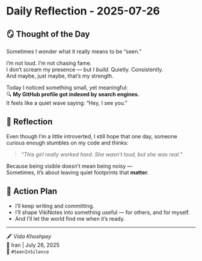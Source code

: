 # Daily Reflection - 2025-07-26

## 🪞 Thought of the Day

Sometimes I wonder what it really means to be “seen.”

I’m not loud. I’m not chasing fame.  
I don’t scream my presence — but I *build*. Quietly. Consistently.  
And maybe, just maybe, that’s my strength.

Today I noticed something small, yet meaningful:  
🔍 **My GitHub profile got indexed by search engines.**  
It feels like a quiet wave saying: “Hey, I see you.”

## 🌱 Reflection

Even though I’m a little introverted, I still hope that one day, someone curious enough stumbles on my code and thinks:
> *“This girl really worked hard. She wasn’t loud, but she was real.”*

Because being visible doesn’t mean being noisy —  
Sometimes, it’s about leaving quiet footprints that **matter**.

## 🚀 Action Plan

- I’ll keep writing and committing.
- I’ll shape VikiNotes into something useful — for others, and for myself.
- And I’ll let the world find me when it’s ready.

---

🖋️ *Vida Khoshpey*  
📍 Iran | July 26, 2025  
🌌 `#SeenInSilence`
